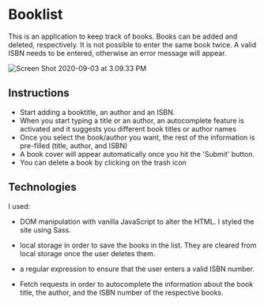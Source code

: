# Booklist

This is an application to keep track of books. Books can be added and deleted, respectively. It is not possible to enter the same book twice. A valid ISBN needs to be entered, otherwise an error message will appear.

![Screen Shot 2020-09-03 at 3.09.33 PM](/Users/kimhaller/Desktop/Projects_Techdegree/booklist/images/screenshot.jpg)

## Instructions

* Start adding a booktitle, an author and an ISBN.
* When you start typing a title or an author, an autocomplete feature is activated and it suggests you different book titles or author names
* Once you select the book/author you want, the rest of the information is pre-filled (title, author, and ISBN)
* A book cover will appear automatically once you hit the 'Submit' button.
* You can delete a book by clicking on the trash icon



## Technologies

I used: 

- DOM manipulation with vanilla JavaScript to alter the HTML. I styled the site using Sass.

- local storage in order to save the books in the list. They are cleared from local storage once the user deletes them.

-  a regular expression to ensure that the user enters a valid ISBN number.

- Fetch requests in order to autocomplete the information about the book title, the author, and the ISBN number of the respective books.

 

